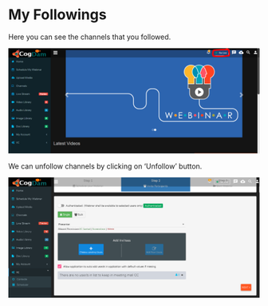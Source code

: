 # My Followings

Here you can see the channels that you followed.

![](../.gitbook/assets/image%20%2839%29.png)

We can unfollow channels by clicking on ‘Unfollow’ button.

![](../.gitbook/assets/image%20%28187%29.png)



